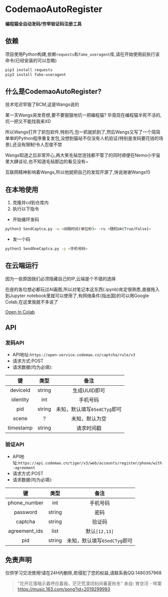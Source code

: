 # CodemaoAutoRegister

**编程猫全自动发码/穷举验证码注册工具**

## 依赖

项目使用Python构建,依赖`requests`和`fake_useragent`库,请在开始使用前执行该命令(已经安装的可以忽略)

```bash
pip3 install requests
pip3 install fake-useragent
```

## 什么是CodemaoAutoRegister?

技术宅迟早毁了BCM,这是Wangs说的

某一天Wangs突发奇想,要不要狠狠地坑一把编程猫? 毕竟现在编程猫半死不活的,坑一把又不能找我来XD

所以Wangs打开了抓包软件,特别巧,包一抓就抓到了,然后Wangs又写了一个简简单单的Python程序重复发包,没想到猫站不仅没有人机验证(特别是发码要花钱的场景),还没有限制!令人忍俊不禁

Wangs知道之后非常开心,再大笑毛毡您连钱都不管了的同时顺便在Nemo小宇宙里大肆谈论,也不知道毛毡那边的看见没有~

互联网精神影响着Wangs,所以他就把自己的发现开源了,快说谢谢Wangs!()

## 在本地使用

1. 克隆并cd到仓库内
2. 执行以下指令

- 开始循环发码

```bash
python3 SendCaptca.py -w <间隔时间(单位秒)> -ru <随机UA(True/False)>
```

- 发一个码

```bash
python3 SendOneCaptca.py -p <手机号码>
```

## 在云端运行

因为一些原因我们必须隐藏自己的IP,云端是个不错的选择

在座的各位想必都玩过AI画图,所以对笔记本这东西(.ipynb)肯定很熟悉,直接拖入到Jupyter notebook里就可以使用了,有网络条件(指出国)的可以用Google Colab,在这里我就不多说了

[Open In Colab](https://colab.research.google.com/github/Wangs-official/CodemaoAutoRegister/blob/main/CodemaoAutoRegister.ipynb)

## API

### 发码API

- API地址:`https://open-service.codemao.cn/captcha/rule/v3`
- 请求方式:POST
- 请求数据(均为必填):

|    键     |  类型  |             备注             |
| :-------: | :----: | :--------------------------: |
| deviceId  | string |         生成UUID即可         |
| identity  |  int   |           手机号码           |
|    pid    | string | 未知，默认填写`65edCTyg`即可 |
|   scene   |   ？   |        未知，默认为空        |
| timestamp | string |          请求时间戳          |

### 验证API

- API地址:`https://api.codemao.cn/tiger/v3/web/accounts/register/phone/with-agreement`
- 请求方式:POST
- 请求数据(均为必填):

|      键       |  类型  |             备注             |
| :-----------: | :----: | :--------------------------: |
| phone_number  |  int   |           手机号码           |
|   password    | string |             密码             |
|    captcha    | string |            验证码            |
| agreement_ids |  list  |        默认`[12,13]`         |
|      pid      | string | 未知，默认填写`65edCTyg`即可 |

## 免责声明

仅供学习交流使用!请在24H内删除,若侵犯了您的权益,请联系我QQ:1480357968

> "花开花落暗示着呼应着我，茫茫荒漠顷刻间春夏秋冬" 来自: 育空河 - 咩栗 https://music.163.com/song?id=2019299993
